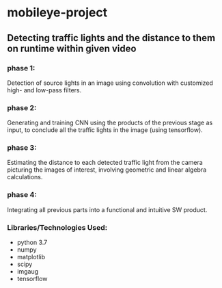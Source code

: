 # mobileye-project
## Detecting traffic lights and the distance to them on runtime within given video 

### phase 1:
Detection of source lights in an image using convolution with customized high- and low-pass filters.

### phase 2:
Generating and training CNN using the products of the previous stage as input, to conclude all the traffic lights in the image (using tensorflow). 

### phase 3:
Estimating the distance to each detected traffic light from the camera picturing the images of interest, involving geometric and linear algebra calculations.

### phase 4:
Integrating all previous parts into a functional and intuitive SW product. 

### Libraries/Technologies Used:
* python 3.7
* numpy
* matplotlib
* scipy
* imgaug
* tensorflow
